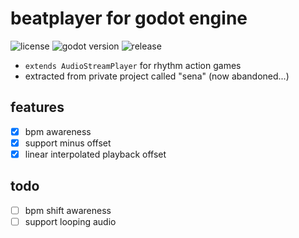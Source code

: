 # beatplayer for godot engine

![license](https://img.shields.io/github/license/sftblw/beatplayer-godot.svg) ![godot version](https://img.shields.io/badge/godot-3.2-blue.svg) ![release](https://img.shields.io/github/release/sftblw/beatplayer-godot.svg)

- `extends AudioStreamPlayer` for rhythm action games
- extracted from private project called "sena" (now abandoned...)

## features

- [x] bpm awareness
- [x] support minus offset
- [x] linear interpolated playback offset

## todo

- [ ] bpm shift awareness
- [ ] support looping audio
